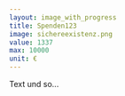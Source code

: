 ```yaml
---
layout: image_with_progress
title: Spenden123
image: sichereexistenz.png
value: 1337
max: 10000
unit: €
---
```



Text und so...